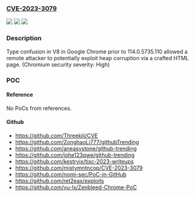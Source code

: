 ### [CVE-2023-3079](https://cve.mitre.org/cgi-bin/cvename.cgi?name=CVE-2023-3079)
![](https://img.shields.io/static/v1?label=Product&message=Chrome&color=blue)
![](https://img.shields.io/static/v1?label=Version&message=114.0.5735.110%3C%20114.0.5735.110%20&color=brighgreen)
![](https://img.shields.io/static/v1?label=Vulnerability&message=Type%20Confusion&color=brighgreen)

### Description

Type confusion in V8 in Google Chrome prior to 114.0.5735.110 allowed a remote attacker to potentially exploit heap corruption via a crafted HTML page. (Chromium security severity: High)

### POC

#### Reference
No PoCs from references.

#### Github
- https://github.com/Threekiii/CVE
- https://github.com/ZonghaoLi777/githubTrending
- https://github.com/aneasystone/github-trending
- https://github.com/johe123qwe/github-trending
- https://github.com/kestryix/tisc-2023-writeups
- https://github.com/mistymntncop/CVE-2023-3079
- https://github.com/nomi-sec/PoC-in-GitHub
- https://github.com/ret2eax/exploits
- https://github.com/vu-ls/Zenbleed-Chrome-PoC


